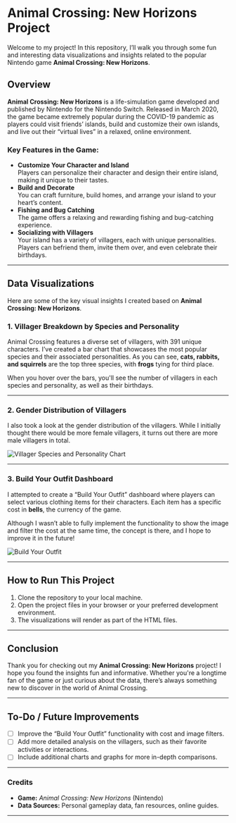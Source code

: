 # Animal Crossing: New Horizons Project

Welcome to my project! In this repository, I’ll walk you through some fun and interesting data visualizations and insights related to the popular Nintendo game **Animal Crossing: New Horizons**.

## Overview
**Animal Crossing: New Horizons** is a life-simulation game developed and published by Nintendo for the Nintendo Switch. Released in March 2020, the game became extremely popular during the COVID-19 pandemic as players could visit friends’ islands, build and customize their own islands, and live out their “virtual lives” in a relaxed, online environment.

### Key Features in the Game:
- **Customize Your Character and Island**  
  Players can personalize their character and design their entire island, making it unique to their tastes.
- **Build and Decorate**  
  You can craft furniture, build homes, and arrange your island to your heart’s content.
- **Fishing and Bug Catching**  
  The game offers a relaxing and rewarding fishing and bug-catching experience.
- **Socializing with Villagers**  
  Your island has a variety of villagers, each with unique personalities. Players can befriend them, invite them over, and even celebrate their birthdays.

---

## Data Visualizations

Here are some of the key visual insights I created based on **Animal Crossing: New Horizons**.

### 1. **Villager Breakdown by Species and Personality**

Animal Crossing features a diverse set of villagers, with 391 unique characters. I’ve created a bar chart that showcases the most popular species and their associated personalities. As you can see, **cats, rabbits, and squirrels** are the top three species, with **frogs** tying for third place.

When you hover over the bars, you'll see the number of villagers in each species and personality, as well as their birthdays.

---

### 2. **Gender Distribution of Villagers**

I also took a look at the gender distribution of the villagers. While I initially thought there would be more female villagers, it turns out there are more male villagers in total.

![Villager Species and Personality Chart](visuals/villager-chart)

---

### 3. **Build Your Outfit Dashboard**

I attempted to create a “Build Your Outfit” dashboard where players can select various clothing items for their characters. Each item has a specific cost in **bells**, the currency of the game.

Although I wasn’t able to fully implement the functionality to show the image and filter the cost at the same time, the concept is there, and I hope to improve it in the future!

![Build Your Outfit](visuals/build-your-outfit)

---

## How to Run This Project

1. Clone the repository to your local machine.
2. Open the project files in your browser or your preferred development environment.
3. The visualizations will render as part of the HTML files.

---

## Conclusion

Thank you for checking out my **Animal Crossing: New Horizons** project! I hope you found the insights fun and informative. Whether you're a longtime fan of the game or just curious about the data, there’s always something new to discover in the world of Animal Crossing.

---

## To-Do / Future Improvements

- [ ] Improve the “Build Your Outfit” functionality with cost and image filters.
- [ ] Add more detailed analysis on the villagers, such as their favorite activities or interactions.
- [ ] Include additional charts and graphs for more in-depth comparisons.

---

### Credits

- **Game:** *Animal Crossing: New Horizons* (Nintendo)
- **Data Sources:** Personal gameplay data, fan resources, online guides.

---

